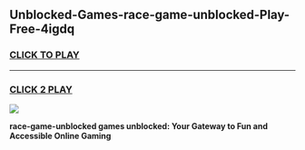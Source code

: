 
## Unblocked-Games-race-game-unblocked-Play-Free-4igdq
<h3>
<a href="https://premium76.site?title=race-game-unblocked&ref=23A">CLICK TO PLAY</a></h3>
<hr>

<h3>
<a href="https://premium76.site?title=race-game-unblocked&ref=23A">CLICK 2 PLAY</a>
  
</h3>

<a href="https://premium76.site?title=race-game-unblocked&ref=23A"><img src="https://clearcache.store/games.png"></a>


**race-game-unblocked games unblocked: Your Gateway to Fun and Accessible Online Gaming**
